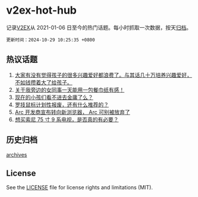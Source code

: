 # v2ex-hot-hub

 记录[V2EX](https://www.v2ex.com/)从 2021-01-06 日至今的热门话题。每小时抓取一次数据，按天[归档](archives)。

`更新时间：2024-10-29 10:25:35 +0800`

## 热议话题

1. [大家有没有觉得孩子的很多兴趣爱好都浪费了。与其话几十万培养兴趣爱好，不如钱攒着大了给孩子。](https://www.v2ex.com/t/1084248)
1. [关于我旁边的女同事一天能用一包餐巾纸有感！](https://www.v2ex.com/t/1084471)
1. [现在的小孩们看不进去金庸了么？](https://www.v2ex.com/t/1084381)
1. [罗技鼠标计划性报废，还有什么推荐的？](https://www.v2ex.com/t/1084151)
1. [Arc 开发商宣布转向新浏览器， Arc 可别被放弃了](https://www.v2ex.com/t/1084157)
1. [想买索尼 75 寸 9 系电视，是否真的有必要？](https://www.v2ex.com/t/1084202)

## 历史归档

[archives](archives)

## License

See the [LICENSE](LICENSE) file for license rights and limitations (MIT).
